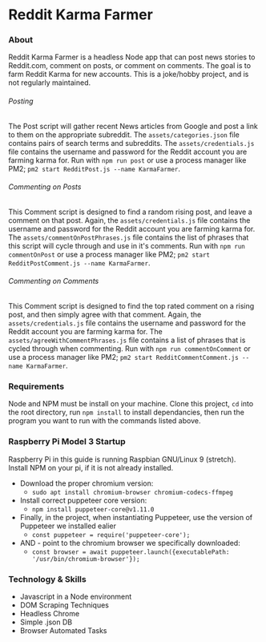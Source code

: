 # Reddit Karma Farmer

### About
Reddit Karma Farmer is a headless Node app that can post news stories to Reddit.com, comment on posts, or comment on comments. The goal is to farm Reddit Karma for new accounts. This is a joke/hobby project, and is not regularly maintained.

###### Posting
The Post script will gather recent News articles from Google and post a link to them on the appropriate subreddit. The `assets/categories.json` file contains pairs of search terms and subreddits. The `assets/credentials.js` file contains the username and password for the Reddit account you are farming karma for. Run with `npm run post` or use a process manager like PM2; `pm2 start RedditPost.js --name KarmaFarmer`.

###### Commenting on Posts
This Comment script is designed to find a random rising post, and leave a comment on that post. Again, the `assets/credentials.js` file contains the username and password for the Reddit account you are farming karma for. The `assets/commentOnPostPhrases.js` file contains the list of phrases that this script will cycle through and use in it's comments. Run with `npm run commentOnPost` or use a process manager like PM2; `pm2 start RedditPostComment.js --name KarmaFarmer`.

###### Commenting on Comments
This Comment script is designed to find the top rated comment on a rising post, and then simply agree with that comment. Again, the `assets/credentials.js` file contains the username and password for the Reddit account you are farming karma for. The `assets/agreeWithCommentPhrases.js` file contains a list of phrases that is cycled through when commenting. Run with `npm run commentOnComment` or use a process manager like PM2; `pm2 start RedditCommentComment.js --name KarmaFarmer`.

### Requirements
Node and NPM must be install on your machine. Clone this project, `cd` into the root directory, run `npm install` to install dependancies, then run the program you want to run with the commands listed above.

### Raspberry Pi Model 3 Startup
Raspberry Pi in this guide is running Raspbian GNU/Linux 9 (stretch).  
Install NPM on your pi, if it is not already installed.  
- Download the proper chromium version:  
  - `sudo apt install chromium-browser chromium-codecs-ffmpeg`  
- Install correct puppeteer core version:  
   - `npm install puppeteer-core@v1.11.0`  
- Finally, in the project, when instantiating Puppeteer, use the version of Puppeteer we installed ealier  
   - `const puppeteer = require('puppeteer-core');`  
- AND - point to the chromium browser we specifically downloaded:  
   - `const browser = await puppeteer.launch({executablePath: '/usr/bin/chromium-browser'});`
    
### Technology & Skills
- Javascript in a Node environment
- DOM Scraping Techniques
- Headless Chrome
- Simple .json DB
- Browser Automated Tasks
